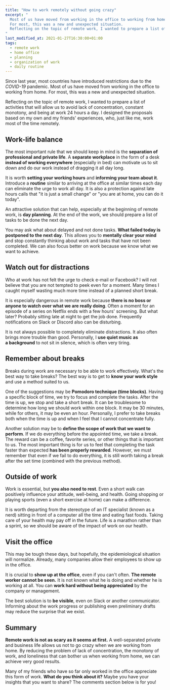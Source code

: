 ```yaml
---
title: "How to work remotely without going crazy"
excerpt: "
  Most of us have moved from working in the office to working from home.
  For most, this was a new and unexpected situation.
  Reflecting on the topic of remote work, I wanted to prepare a list of activities that will allow us to avoid lack of concentration, constant monotony, and being at work 24 hours a day.
"
last_modified_at: 2021-01-27T16:30:00+01:00
tags:
  - remote work
  - home office
  - planning
  - organization of work
  - daily routine
---
```


  Since last year, most countries have introduced restrictions due to the *COVID-19* pandemic.
  Most of us have moved from working in the office to working from home.
  For most, this was a new and unexpected situation.

  Reflecting on the topic of remote work, I wanted to prepare a list of activities that will allow us to avoid lack of concentration, constant monotony, and being at work 24 hours a day.
  I designed the proposals based on my own and my friends' experiences, who, just like me, work most of the time remotely.

## Work-life balance

  The most important rule that we should keep in mind is the **separation of professional and private life**.
  A **separate workplace** in the form of a desk **instead of working everywhere** (especially in bed) can motivate us to sit down and do our work instead of dragging it all day long.

  It is worth **setting your working hours** and **informing your team about it**.
  Introduce a **routine** similar to arriving at the office at similar times each day can eliminate the urge to work all day.
  It is also a protection against late hours calls that "it is just a small change" or "you are at home, you can do it today".

  An attractive solution that can help, especially at the beginning of remote work, is **day planning**.
  At the end of the work, we should prepare a list of tasks to be done the next day.

  You may ask what about delayed and not done tasks.
  **What failed today is postponed to the next day**.
  This allows you to **mentally clear your mind** and stop constantly thinking about work and tasks that have not been completed.
  We can also focus better on work because we know what we want to achieve.

## Watch out for distractions

  Who at work has not felt the urge to check e-mail or Facebook?
  I will not believe that you are not tempted to peek even for a moment.
  Many times I caught myself wasting much more time instead of a planned short break.

  It is especially dangerous in remote work because **there is no boss or anyone to watch over what we are really doing**.
  Often a moment for an episode of a series on Netflix ends with a few hours' screening.
  But what later? Probably sitting late at night to get the job done.
  Frequently notifications on Slack or Discord also can be disturbing.

  It is not always possible to completely eliminate distractions.
  It also often brings more trouble than good.
  Personally, I **use quiet music as a background** to not sit in silence, which is often very tiring.

## Remember about breaks

  Breaks during work are necessary to be able to work effectively.
  What's the best way to take breaks?
  The best way is to get to **know your work style** and use a method suited to us.

  One of the suggestions may be **Pomodoro technique (time blocks)**.
  Having a specific block of time, we try to focus and complete the tasks.
  After the time is up, we stop and take a short break.
  It can be troublesome to determine how long we should work within one block.
  It may be 30 minutes, while for others, it may be even an hour.
  Personally, I prefer to take breaks both when the time is up and when I feel that I cannot concentrate fully.

  Another solution may be to **define the scope of work that we want to perform**.
  If we do everything before the appointed time, we take a break.
  The reward can be a coffee, favorite series, or other things that is important to us.
  The most important thing is for us to feel that completing the task faster than expected **has been properly rewarded**.
  However, we must remember that even if we fail to do everything, it is still worth taking a break after the set time (combined with the previous method).

## Outside of work

  Work is essential, but **you also need to rest**.
  Even a short walk can positively influence your attitude, well-being, and health.
  Going shopping or playing sports (even a short exercise at home) can make a difference.

  It is worth departing from the stereotype of an IT specialist (known as a nerd) sitting in front of a computer all the time and eating fast foods.
  Taking care of your health may pay off in the future.
  Life is a marathon rather than a sprint, so we should be aware of the impact of work on our health.

## Visit the office

  This may be tough these days, but hopefully, the epidemiological situation will normalize.
  Already, many companies allow their employees to show up in the office.

  It is crucial to **show up at the office**, even if you can't often.
  **The remote worker cannot be seen.**
  It is not known what he is doing and whether he is working at all.
  You can **work hard without being appreciated** by the company or management.

  The best solution is to **be visible**, even on Slack or another communicator.
  Informing about the work progress or publishing even preliminary drafts may reduce the surprise that we exist.

## Summary

  **Remote work is not as scary as it seems at first.**
  A well-separated private and business life allows us not to go crazy when we are working from home.
  By reducing the problem of lack of concentration, the monotony of work, and loneliness that can bother us when working from home, we can achieve very good results.

  Many of my friends who have so far only worked in the office appreciate this form of work.
  **What do you think about it?**
  Maybe you have your insights that you want to share?
  The comments section below is for you!
